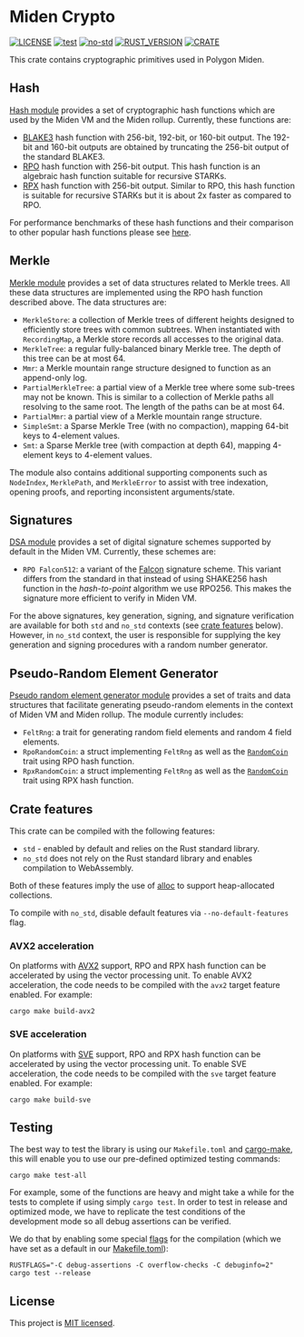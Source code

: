 # Miden Crypto

[![LICENSE](https://img.shields.io/badge/license-MIT-blue.svg)](https://github.com/0xPolygonMiden/crypto/blob/main/LICENSE)
[![test](https://github.com/0xPolygonMiden/crypto/actions/workflows/test.yml/badge.svg)](https://github.com/0xPolygonMiden/crypto/actions/workflows/test.yml)
[![no-std](https://github.com/0xPolygonMiden/crypto/actions/workflows/no-std.yml/badge.svg)](https://github.com/0xPolygonMiden/crypto/actions/workflows/no-std.yml)
[![RUST_VERSION](https://img.shields.io/badge/rustc-1.80+-lightgray.svg)]()
[![CRATE](https://img.shields.io/crates/v/miden-crypto)](https://crates.io/crates/miden-crypto)

This crate contains cryptographic primitives used in Polygon Miden.

## Hash
[Hash module](./src/hash) provides a set of cryptographic hash functions which are used by the Miden VM and the Miden rollup. Currently, these functions are:

* [BLAKE3](https://github.com/BLAKE3-team/BLAKE3) hash function with 256-bit, 192-bit, or 160-bit output. The 192-bit and 160-bit outputs are obtained by truncating the 256-bit output of the standard BLAKE3.
* [RPO](https://eprint.iacr.org/2022/1577) hash function with 256-bit output. This hash function is an algebraic hash function suitable for recursive STARKs.
* [RPX](https://eprint.iacr.org/2023/1045) hash function with 256-bit output. Similar to RPO, this hash function is suitable for recursive STARKs but it is about 2x faster as compared to RPO.

For performance benchmarks of these hash functions and their comparison to other popular hash functions please see [here](./benches/).

## Merkle
[Merkle module](./src/merkle/) provides a set of data structures related to Merkle trees. All these data structures are implemented using the RPO hash function described above. The data structures are:

* `MerkleStore`: a collection of Merkle trees of different heights designed to efficiently store trees with common subtrees. When instantiated with `RecordingMap`, a Merkle store records all accesses to the original data.
* `MerkleTree`: a regular fully-balanced binary Merkle tree. The depth of this tree can be at most 64.
* `Mmr`: a Merkle mountain range structure designed to function as an append-only log.
* `PartialMerkleTree`: a partial view of a Merkle tree where some sub-trees may not be known. This is similar to a collection of Merkle paths all resolving to the same root. The length of the paths can be at most 64.
* `PartialMmr`: a partial view of a Merkle mountain range structure.
* `SimpleSmt`: a Sparse Merkle Tree (with no compaction), mapping 64-bit keys to 4-element values.
* `Smt`: a Sparse Merkle tree (with compaction at depth 64), mapping 4-element keys to 4-element values.

The module also contains additional supporting components such as `NodeIndex`, `MerklePath`,  and `MerkleError`  to assist with tree indexation, opening proofs, and reporting inconsistent arguments/state.

## Signatures
[DSA module](./src/dsa) provides a set of digital signature schemes supported by default in the Miden VM. Currently, these schemes are:

* `RPO Falcon512`: a variant of the [Falcon](https://falcon-sign.info/) signature scheme. This variant differs from the standard in that instead of using SHAKE256 hash function in the *hash-to-point* algorithm we use RPO256. This makes the signature more efficient to verify in Miden VM.

For the above signatures, key generation, signing, and signature verification are available for both `std` and `no_std` contexts (see [crate features](#crate-features) below). However, in `no_std` context, the user is responsible for supplying the key generation and signing procedures with a random number generator.

## Pseudo-Random Element Generator
[Pseudo random element generator module](./src/rand/) provides a set of traits and data structures that facilitate generating pseudo-random elements in the context of Miden VM and Miden rollup. The module currently includes:

* `FeltRng`: a trait for generating random field elements and random 4 field elements.
* `RpoRandomCoin`: a struct implementing `FeltRng` as well as the [`RandomCoin`](https://github.com/facebook/winterfell/blob/main/crypto/src/random/mod.rs) trait using RPO hash function.
* `RpxRandomCoin`: a struct implementing `FeltRng` as well as the [`RandomCoin`](https://github.com/facebook/winterfell/blob/main/crypto/src/random/mod.rs) trait using RPX hash function.
    
## Crate features
This crate can be compiled with the following features:

* `std` - enabled by default and relies on the Rust standard library.
* `no_std` does not rely on the Rust standard library and enables compilation to WebAssembly.

Both of these features imply the use of [alloc](https://doc.rust-lang.org/alloc/) to support heap-allocated collections.

To compile with `no_std`, disable default features via `--no-default-features` flag.

### AVX2 acceleration
On platforms with [AVX2](https://en.wikipedia.org/wiki/Advanced_Vector_Extensions) support, RPO and RPX hash function can be accelerated by using the vector processing unit. To enable AVX2 acceleration, the code needs to be compiled with the `avx2` target feature enabled. For example:
```shell
cargo make build-avx2
```

### SVE acceleration
On platforms with [SVE](https://en.wikipedia.org/wiki/AArch64#Scalable_Vector_Extension_(SVE)) support, RPO and RPX hash function can be accelerated by using the vector processing unit. To enable SVE acceleration, the code needs to be compiled with the `sve` target feature enabled. For example:
```shell
cargo make build-sve
```

## Testing

The best way to test the library is using our `Makefile.toml` and [cargo-make](https://github.com/sagiegurari/cargo-make), this will enable you to use our pre-defined optimized testing commands:

```shell
cargo make test-all
```

For example, some of the functions are heavy and might take a while for the tests to complete if using simply `cargo test`. In order to test in release and optimized mode, we have to replicate the test conditions of the development mode so all debug assertions can be verified.

We do that by enabling some special [flags](https://doc.rust-lang.org/cargo/reference/profiles.html) for the compilation (which we have set as a default in our [Makefile.toml](Makefile.toml)):

```shell
RUSTFLAGS="-C debug-assertions -C overflow-checks -C debuginfo=2" cargo test --release
```

## License
This project is [MIT licensed](./LICENSE).
